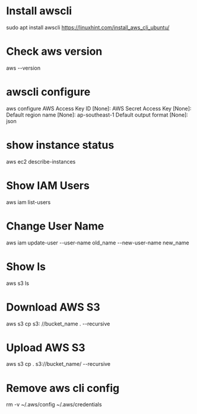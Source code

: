 
# Install awscli
sudo apt install awscli
	https://linuxhint.com/install_aws_cli_ubuntu/
	
# Check aws version
aws --version

# awscli configure
aws configure
AWS Access Key ID [None]:
AWS Secret Access Key [None]:
Default region name [None]: ap-southeast-1
Default output format [None]: json

# show instance status
aws ec2 describe-instances

# Show IAM Users
aws iam list-users

# Change User Name
aws iam update-user --user-name old_name --new-user-name new_name

# Show ls
aws s3 ls

# Download AWS S3
aws s3 cp s3:	//bucket_name . --recursive

# Upload AWS S3
aws s3 cp . s3://bucket_name/ --recursive

# Remove aws cli config
rm -v ~/.aws/config ~/.aws/credentials


